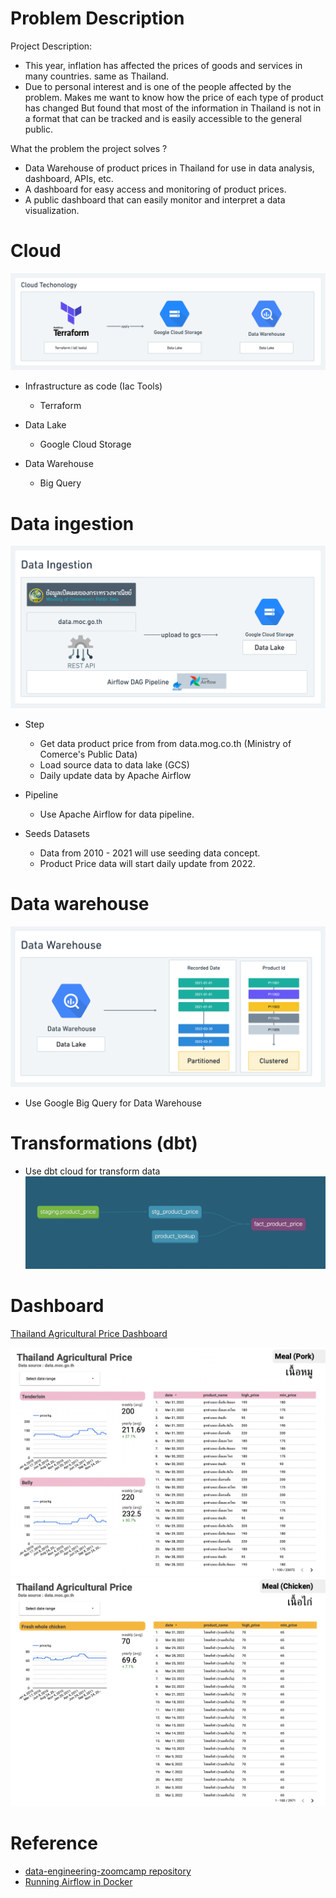 # Problem Description

Project Description:

- This year, inflation has affected the prices of goods and services in many countries. same as Thailand.
- Due to personal interest and is one of the people affected by the problem. Makes me want to know how the price of each type of product has changed But found that most of the information in Thailand is not in a format that can be tracked and is easily accessible to the general public.

What the problem the project solves ?

- Data Warehouse of product prices in Thailand for use in data analysis, dashboard, APIs, etc.
- A dashboard for easy access and monitoring of product prices.
- A public dashboard that can easily monitor and interpret a data visualization.

# Cloud

![Cloud Technology](./assets/cloud_techonology.png)

- Infrastructure as code (Iac Tools)

  - Terraform

- Data Lake

  - Google Cloud Storage

- Data Warehouse

  - Big Query

# Data ingestion

![Data Ingestion](./assets//data_ingestion.png)

- Step
  - Get data product price from from data.mog.co.th (Ministry of Comerce's Public Data)
  - Load source data to data lake (GCS)
  - Daily update data by Apache Airflow
- Pipeline

  - Use Apache Airflow for data pipeline.

- Seeds Datasets
  - Data from 2010 - 2021 will use seeding data concept.
  - Product Price data will start daily update from 2022.

# Data warehouse

![Data Warehouse](./assets//data_warehouse.png)

- Use Google Big Query for Data Warehouse

# Transformations (dbt)

- Use dbt cloud for transform data
  ![Data Tranfromation](./assets//data_tranformation.png)

# Dashboard

[Thailand Agricultural Price Dashboard](https://datastudio.google.com/u/0/reporting/1e579ab7-1b66-45ed-bd94-d37b2179da04/page/2TbpC/edit)

![pork](./assets//dashboard_pork.png)
![chicken](./assets/dashboard_chicken.png)

# Reference

- [data-engineering-zoomcamp repository](https://github.com/DataTalksClub/data-engineering-zoomcamp)
- [Running Airflow in Docker](https://airflow.apache.org/docs/apache-airflow/stable/start/docker.html)
